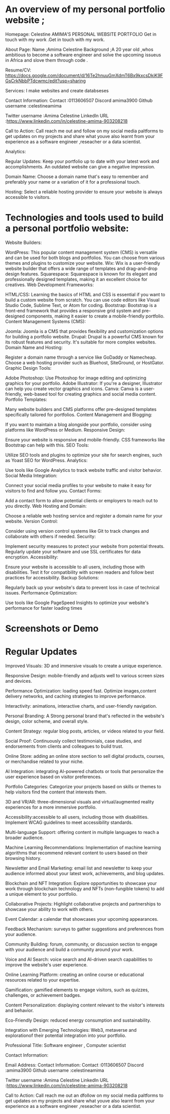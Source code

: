 # An overview of my  personal portfolio website ;

Homepage:  Celestine AMIMA'S PERSONAL WEBSITE PORTFOLIO 
Get in touch with my work .Get in touch with my work.

About Page: Name ;Amima Celestine 
 Background ;A 20 year old ,whos ambitious to become a software engineer and solve the upcoming issueus in Africa and slove them through code .

Resume/CV: https://docs.google.com/document/d/16Te2hnuuGmXdmT6Bx9kxcsDkiK9FGsCrkNbbPTdcwmc/edit?usp=sharing

Services: I make websites and create databseses



Contact Information: Contact :0113606507
Discord amima3900
Github username :celestineamima

Twitter username :Amima Celestine 
LinkedIn URL :https://www.linkedin.com/in/celestine-amima-903208218



Call to Action: Call reach me out and follow on my social media paltforms to get updates on my projects and share what youve also learnt from your experience as a software engineer ,reseacher or a data scientist.


Analytics: 

Regular Updates: Keep your portfolio up to date with your latest work and accomplishments. An outdated website can give a negative impression.

Domain Name: Choose a domain name that's easy to remember and preferably your name or a variation of it for a professional touch.

Hosting: Select a reliable hosting provider to ensure your website is always accessible to visitors.





# Technologies and tools used to build a personal portfolio website:

Website Builders:

WordPress: This popular content management system (CMS) is versatile and can be used for both blogs and portfolios. You can choose from various themes and plugins to customize your website.
Wix: Wix is a user-friendly website builder that offers a wide range of templates and drag-and-drop design features.
Squarespace: Squarespace is known for its elegant and professionally designed templates, making it an excellent choice for creatives.
Web Development Frameworks:

HTML/CSS: Learning the basics of HTML and CSS is essential if you want to build a custom website from scratch. You can use code editors like Visual Studio Code, Sublime Text, or Atom for coding.
Bootstrap: Bootstrap is a front-end framework that provides a responsive grid system and pre-designed components, making it easier to create a mobile-friendly portfolio.
Content Management Systems (CMS):

Joomla: Joomla is a CMS that provides flexibility and customization options for building a portfolio website.
Drupal: Drupal is a powerful CMS known for its robust features and security. It's suitable for more complex websites.
Domain Name and Hosting:

Register a domain name through a service like GoDaddy or Namecheap.
Choose a web hosting provider such as Bluehost, SiteGround, or HostGator.
Graphic Design Tools:

Adobe Photoshop: Use Photoshop for image editing and optimizing graphics for your portfolio.
Adobe Illustrator: If you're a designer, Illustrator can help you create vector graphics and icons.
Canva: Canva is a user-friendly, web-based tool for creating graphics and social media content.
Portfolio Templates:

Many website builders and CMS platforms offer pre-designed templates specifically tailored for portfolios.
Content Management and Blogging:

If you want to maintain a blog alongside your portfolio, consider using platforms like WordPress or Medium.
Responsive Design:

Ensure your website is responsive and mobile-friendly. CSS frameworks like Bootstrap can help with this.
SEO Tools:

Utilize SEO tools and plugins to optimize your site for search engines, such as Yoast SEO for WordPress.
Analytics:

Use tools like Google Analytics to track website traffic and visitor behavior.
Social Media Integration:

Connect your social media profiles to your website to make it easy for visitors to find and follow you.
Contact Forms:

Add a contact form to allow potential clients or employers to reach out to you directly.
Web Hosting and Domain:

Choose a reliable web hosting service and register a domain name for your website.
Version Control:

Consider using version control systems like Git to track changes and collaborate with others if needed.
Security:

Implement security measures to protect your website from potential threats. Regularly update your software and use SSL certificates for data encryption.
Accessibility:

Ensure your website is accessible to all users, including those with disabilities. Test it for compatibility with screen readers and follow best practices for accessibility.
Backup Solutions:

Regularly back up your website's data to prevent loss in case of technical issues.
Performance Optimization:

Use tools like Google PageSpeed Insights to optimize your website's performance for faster loading times


# Screenshots or Demo



# Regular Updates 
Improved Visuals:  3D and immersive visuals to create a unique experience.

Responsive Design:  mobile-friendly and adjusts well to various screen sizes and devices.

Performance Optimization:  loading speed fast. Optimize images,content delivery networks, and caching strategies to improve performance.

Interactivity: animations, interactive charts, and user-friendly navigation.

Personal Branding: A Strong personal brand that's reflected in the website's design, color scheme, and overall style.

Content Strategy:  regular blog posts, articles, or videos related to your field.

Social Proof: Continuously collect testimonials, case studies, and endorsements from clients and colleagues to build trust.

Online Store:  adding an online store section to sell digital products, courses, or merchandise related to your niche.

AI Integration:  integrating AI-powered chatbots or tools that personalize the user experience based on visitor preferences.

Portfolio Categories: Categorize your projects based on skills or themes to help visitors find the content that interests them.

3D and VR/AR:  three-dimensional visuals and virtual/augmented reality experiences for a more immersive portfolio.

Accessibility:accessible to all users, including those with disabilities. Implement WCAG guidelines to meet accessibility standards.

Multi-language Support:  offering content in multiple languages to reach a broader audience.

Machine Learning Recommendations: Implementation of  machine learning algorithms that recommend relevant content to users based on their browsing history.

Newsletter and Email Marketing: email list and newsletter to keep your audience informed about your latest work, achievements, and blog updates.

Blockchain and NFT Integration: Explore opportunities to showcase your work through blockchain technology and NFTs (non-fungible tokens) to add a unique element to your portfolio.

Collaborative Projects: Highlight collaborative projects and partnerships to showcase your ability to work with others.

Event Calendar: a calendar that showcases your upcoming appearances.

Feedback Mechanism:  surveys to gather suggestions and preferences from your audience.

Community Building: forum, community, or discussion section to engage with your audience and build a community around your work.

Voice and AI Search: voice search and AI-driven search capabilities to improve the website's user experience.

Online Learning Platform: creating an online course or educational resources related to your expertise.

Gamification: gamified elements to engage visitors, such as quizzes, challenges, or achievement badges.

Content Personalization:  displaying content relevant to the visitor's interests and behavior.

Eco-Friendly Design: reduced energy consumption and sustainability.

Integration with Emerging Technologies:  Web3, metaverse and explorationof  their potential integration into your portfolio.

Professional Title: Software engineer , Computer scientist 

Contact Information:

Email Address:
 Contact Information: Contact :0113606507
Discord :amima3900
Github username :celestineamima

Twitter username :Amima Celestine 
LinkedIn URL :https://www.linkedin.com/in/celestine-amima-903208218



Call to Action: Call reach me out an dfollow on my social media paltforms to get updates on my projects and share what youve also learnt from your experience as a software engineer ,reseacher or a data scientist.




